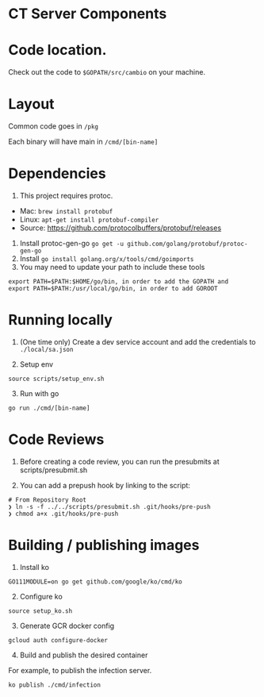 # CT Server Components

# Code location.

Check out the code to `$GOPATH/src/cambio` on your machine.

# Layout

Common code goes in `/pkg`

Each binary will have main in `/cmd/[bin-name]`

# Dependencies
1. This project requires protoc.
  - Mac: `brew install protobuf`
  - Linux: `apt-get install protobuf-compiler`
  - Source: https://github.com/protocolbuffers/protobuf/releases
1. Install protoc-gen-go `go get -u github.com/golang/protobuf/protoc-gen-go`
1. Install `go install golang.org/x/tools/cmd/goimports`
1. You may need to update your path to include these tools

```
export PATH=$PATH:$HOME/go/bin, in order to add the GOPATH and
export PATH=$PATH:/usr/local/go/bin, in order to add GOROOT
```

# Running locally

1. (One time only) Create a dev service account and add the credentials to `./local/sa.json`

2. Setup env

```
source scripts/setup_env.sh
```

3. Run with go

```
go run ./cmd/[bin-name]
```

# Code Reviews

1. Before creating a code review, you can run the presubmits at scripts/presubmit.sh

1. You can add a prepush hook by linking to the script:

```
# From Repository Root
❯ ln -s -f ../../scripts/presubmit.sh .git/hooks/pre-push
❯ chmod a+x .git/hooks/pre-push
```


# Building / publishing images

1. Install ko

```
GO111MODULE=on go get github.com/google/ko/cmd/ko
```

2. Configure ko

```
source setup_ko.sh
```

3. Generate GCR docker config

```
gcloud auth configure-docker
```

4. Build and publish the desired container

For example, to publish the infection server.

```
ko publish ./cmd/infection
```
